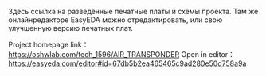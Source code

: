 Здесь ссылка на разведённые печатные платы и схемы проекта. 
Там же онлайнредакторе EasyEDA можно отредактировать, или свою улучшенную версию печатных плат.

Project homepage link：	https://oshwlab.com/tech_1596/AIR_TRANSPONDER
Open in editor：		https://easyeda.com/editor#id=67db5b2ea465465c9ad280e50d758a9a